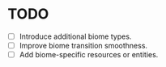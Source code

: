 # TODO

- [ ] Introduce additional biome types.
- [ ] Improve biome transition smoothness.
- [ ] Add biome-specific resources or entities.